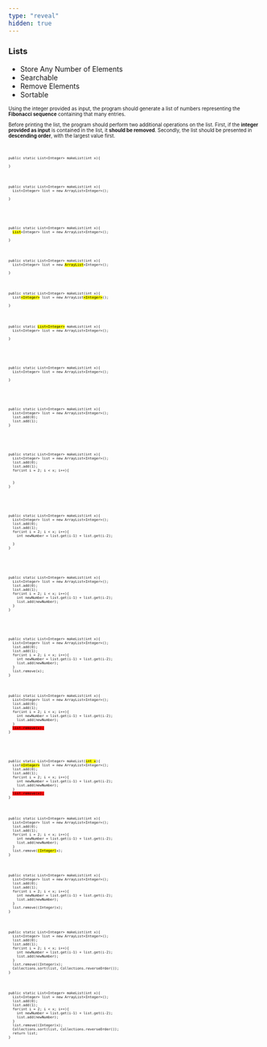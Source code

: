 ```yaml
---
type: "reveal"
hidden: true
---
```

<section>
  <h3>Lists</h3>
  <ul>
    <li>Store Any Number of Elements</li>
    <li>Searchable</li>
    <li>Remove Elements</li>
    <li>Sortable</li>
  </ul>
</section>
<section>
  <p style="font-size: .7em">Using the integer provided as input, the program should generate a list of numbers representing the <b>Fibonacci sequence</b> containing that many entries.</p>
  <p style="font-size: .7em">Before printing the list, the program should perform two additional operations on the list. First, if the <b>integer provided as input</b> is contained in the list, it <b>should be removed</b>. Secondly, the list should be presented in <b>descending order</b>, with the largest value first.</p>
</section><br>
<section>
  <div style="width: 100%">
    <pre class="stretch" style="font-size: .58em"><code class="java">public static List&lt;Integer> makeList(int x){<br>
}</code></pre>
  </div>
</section><br>
<section>
  <div style="width: 100%">
    <pre class="stretch" style="font-size: .58em"><code class="java">public static List&lt;Integer> makeList(int x){
  List&lt;Integer> list = new ArrayList&lt;Integer>();<br>
}</code></pre>
  </div>
</section><br><br>
<section>
  <div style="width: 100%">
    <pre class="stretch" style="font-size: .58em"><code class="java">public static List&lt;Integer> makeList(int x){
  <mark>List</mark>&lt;Integer> list = new ArrayList&lt;Integer>();<br>
}</code></pre>
  </div>
</section><br>
<section>
  <div style="width: 100%">
    <pre class="stretch" style="font-size: .58em"><code class="java">public static List&lt;Integer> makeList(int x){
  List&lt;Integer> list = new <mark>ArrayList</mark>&lt;Integer>();<br>
}</code></pre>
  </div>
</section><br>
<section>
  <div style="width: 100%">
    <pre class="stretch" style="font-size: .58em"><code class="java">public static List&lt;Integer> makeList(int x){
  List<mark>&lt;Integer></mark> list = new ArrayList<mark>&lt;Integer></mark>();<br>
}</code></pre>
  </div>
</section><br>
<section>
  <div style="width: 100%">
    <pre class="stretch" style="font-size: .58em"><code class="java">public static <mark>List&lt;Integer></mark> makeList(int x){
  List&lt;Integer> list = new ArrayList&lt;Integer>();<br>
}</code></pre>
  </div>
</section><br><br>
<section>
  <div style="width: 100%">
    <pre class="stretch" style="font-size: .58em"><code class="java">public static List&lt;Integer> makeList(int x){
  List&lt;Integer> list = new ArrayList&lt;Integer>();<br>
}</code></pre>
  </div>
</section><br><br>
<section>
  <div style="width: 100%">
    <pre class="stretch" style="font-size: .58em"><code class="java">public static List&lt;Integer> makeList(int x){
  List&lt;Integer> list = new ArrayList&lt;Integer>();
  list.add(0);
  list.add(1);
}</code></pre>
  </div>
</section><br><br>
<section>
  <div style="width: 100%">
    <pre class="stretch" style="font-size: .58em"><code class="java">public static List&lt;Integer> makeList(int x){
  List&lt;Integer> list = new ArrayList&lt;Integer>();
  list.add(0);
  list.add(1);
  for(int i = 2; i &lt; x; i++){<br><br>
  }
}</code></pre>
  </div>
</section><br><br>
<section>
  <div style="width: 100%">
    <pre class="stretch" style="font-size: .58em"><code class="java">public static List&lt;Integer> makeList(int x){
  List&lt;Integer> list = new ArrayList&lt;Integer>();
  list.add(0);
  list.add(1);
  for(int i = 2; i &lt; x; i++){
    int newNumber = list.get(i-1) + list.get(i-2);<br>
  }
}</code></pre>
  </div>
</section><br><br>
<section>
  <div style="width: 100%">
    <pre class="stretch" style="font-size: .58em"><code class="java">public static List&lt;Integer> makeList(int x){
  List&lt;Integer> list = new ArrayList&lt;Integer>();
  list.add(0);
  list.add(1);
  for(int i = 2; i &lt; x; i++){
    int newNumber = list.get(i-1) + list.get(i-2);
    list.add(newNumber);
  }
}</code></pre>
  </div>
</section><br><br>
<section>
  <div style="width: 100%">
    <pre class="stretch" style="font-size: .58em"><code class="java">public static List&lt;Integer> makeList(int x){
  List&lt;Integer> list = new ArrayList&lt;Integer>();
  list.add(0);
  list.add(1);
  for(int i = 2; i &lt; x; i++){
    int newNumber = list.get(i-1) + list.get(i-2);
    list.add(newNumber);
  }
  list.remove(x);
}</code></pre>
  </div>
</section><br>
<section>
  <div style="width: 100%">
    <pre class="stretch" style="font-size: .58em"><code class="java">public static List&lt;Integer> makeList(int x){
  List&lt;Integer> list = new ArrayList&lt;Integer>();
  list.add(0);
  list.add(1);
  for(int i = 2; i &lt; x; i++){
    int newNumber = list.get(i-1) + list.get(i-2);
    list.add(newNumber);
  }
  <mark style="background-color: red">list.remove(x);</mark>
}</code></pre>
  </div>
</section><br><br>
<section>
  <div style="width: 100%">
    <pre class="stretch" style="font-size: .58em"><code class="java">public static List&lt;Integer> makeList(<mark>int x</mark>){
  List<mark>&lt;Integer></mark> list = new ArrayList&lt;Integer>();
  list.add(0);
  list.add(1);
  for(int i = 2; i &lt; x; i++){
    int newNumber = list.get(i-1) + list.get(i-2);
    list.add(newNumber);
  }
  <mark style="background-color: red">list.remove(x);</mark>
}</code></pre>
  </div>
</section><br>
<section>
  <div style="width: 100%">
    <pre class="stretch" style="font-size: .58em"><code class="java">public static List&lt;Integer> makeList(int x){
  List&lt;Integer> list = new ArrayList&lt;Integer>();
  list.add(0);
  list.add(1);
  for(int i = 2; i &lt; x; i++){
    int newNumber = list.get(i-1) + list.get(i-2);
    list.add(newNumber);
  }
  list.remove(<mark>(Integer)</mark>x);
}</code></pre>
  </div>
</section><br>
<section>
  <div style="width: 100%">
    <pre class="stretch" style="font-size: .58em"><code class="java">public static List&lt;Integer> makeList(int x){
  List&lt;Integer> list = new ArrayList&lt;Integer>();
  list.add(0);
  list.add(1);
  for(int i = 2; i &lt; x; i++){
    int newNumber = list.get(i-1) + list.get(i-2);
    list.add(newNumber);
  }
  list.remove((Integer)x);
}</code></pre>
  </div>
</section><br>
<section>
  <div style="width: 100%">
    <pre class="stretch" style="font-size: .58em"><code class="java">public static List&lt;Integer> makeList(int x){
  List&lt;Integer> list = new ArrayList&lt;Integer>();
  list.add(0);
  list.add(1);
  for(int i = 2; i &lt; x; i++){
    int newNumber = list.get(i-1) + list.get(i-2);
    list.add(newNumber);
  }
  list.remove((Integer)x);
  Collections.sort(list, Collections.reverseOrder());
}</code></pre>
  </div>
</section><br>
<section>
  <div style="width: 100%">
    <pre class="stretch" style="font-size: .58em"><code class="java">public static List&lt;Integer> makeList(int x){
  List&lt;Integer> list = new ArrayList&lt;Integer>();
  list.add(0);
  list.add(1);
  for(int i = 2; i &lt; x; i++){
    int newNumber = list.get(i-1) + list.get(i-2);
    list.add(newNumber);
  }
  list.remove((Integer)x);
  Collections.sort(list, Collections.reverseOrder());
  return list;
}</code></pre>
  </div>
</section><br>